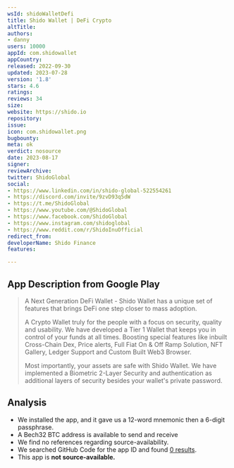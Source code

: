 ```yaml
---
wsId: shidoWalletDefi
title: Shido Wallet | DeFi Crypto
altTitle: 
authors:
- danny
users: 10000
appId: com.shidowallet
appCountry: 
released: 2022-09-30
updated: 2023-07-28
version: '1.8'
stars: 4.6
ratings: 
reviews: 34
size: 
website: https://shido.io
repository: 
issue: 
icon: com.shidowallet.png
bugbounty: 
meta: ok
verdict: nosource
date: 2023-08-17
signer: 
reviewArchive: 
twitter: ShidoGlobal
social:
- https://www.linkedin.com/in/shido-global-522554261
- https://discord.com/invite/9zvD93q5dW
- https://t.me/ShidoGlobal
- https://www.youtube.com/@ShidoGlobal
- https://www.facebook.com/ShidoGlobal
- https://www.instagram.com/shidoglobal
- https://www.reddit.com/r/ShidoInuOfficial
redirect_from: 
developerName: Shido Finance
features: 

---
```


## App Description from Google Play

> A Next Generation DeFi Wallet - Shido Wallet has a unique set of features that brings DeFi one step closer to mass adoption.
>
> A Crypto Wallet truly for the people with a focus on security, quality and usability. We have developed a Tier 1 Wallet that keeps you in control of your funds at all times. Boosting special features like inbuilt Cross-Chain Dex, Price alerts, Full Fiat On & Off Ramp Solution, NFT Gallery, Ledger Support and Custom Built Web3 Browser.
>
> Most importantly, your assets are safe with Shido Wallet. We have implemented a Biometric 2-Layer Security and authentication as additional layers of security besides your wallet's private password.

## Analysis 

- We installed the app, and it gave us a 12-word mnemonic then a 6-digit passphrase. 
- A Bech32 BTC address is available to send and receive
- We find no references regarding source-availability.
- We searched GitHub Code for the app ID and found [0 results](https://github.com/search?q=com.shidowallet&type=code). 
- This app is **not source-available.**